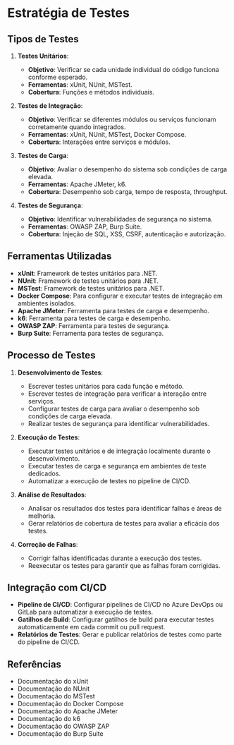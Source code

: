# Estratégia de Testes

## Tipos de Testes
1. **Testes Unitários**:
    - **Objetivo**: Verificar se cada unidade individual do código funciona conforme esperado.
    - **Ferramentas**: xUnit, NUnit, MSTest.
    - **Cobertura**: Funções e métodos individuais.

2. **Testes de Integração**:
    - **Objetivo**: Verificar se diferentes módulos ou serviços funcionam corretamente quando integrados.
    - **Ferramentas**: xUnit, NUnit, MSTest, Docker Compose.
    - **Cobertura**: Interações entre serviços e módulos.

3. **Testes de Carga**:
    - **Objetivo**: Avaliar o desempenho do sistema sob condições de carga elevada.
    - **Ferramentas**: Apache JMeter, k6.
    - **Cobertura**: Desempenho sob carga, tempo de resposta, throughput.

4. **Testes de Segurança**:
    - **Objetivo**: Identificar vulnerabilidades de segurança no sistema.
    - **Ferramentas**: OWASP ZAP, Burp Suite.
    - **Cobertura**: Injeção de SQL, XSS, CSRF, autenticação e autorização.

## Ferramentas Utilizadas
- **xUnit**: Framework de testes unitários para .NET.
- **NUnit**: Framework de testes unitários para .NET.
- **MSTest**: Framework de testes unitários para .NET.
- **Docker Compose**: Para configurar e executar testes de integração em ambientes isolados.
- **Apache JMeter**: Ferramenta para testes de carga e desempenho.
- **k6**: Ferramenta para testes de carga e desempenho.
- **OWASP ZAP**: Ferramenta para testes de segurança.
- **Burp Suite**: Ferramenta para testes de segurança.

## Processo de Testes
1. **Desenvolvimento de Testes**:
    - Escrever testes unitários para cada função e método.
    - Escrever testes de integração para verificar a interação entre serviços.
    - Configurar testes de carga para avaliar o desempenho sob condições de carga elevada.
    - Realizar testes de segurança para identificar vulnerabilidades.

2. **Execução de Testes**:
    - Executar testes unitários e de integração localmente durante o desenvolvimento.
    - Executar testes de carga e segurança em ambientes de teste dedicados.
    - Automatizar a execução de testes no pipeline de CI/CD.

3. **Análise de Resultados**:
    - Analisar os resultados dos testes para identificar falhas e áreas de melhoria.
    - Gerar relatórios de cobertura de testes para avaliar a eficácia dos testes.

4. **Correção de Falhas**:
    - Corrigir falhas identificadas durante a execução dos testes.
    - Reexecutar os testes para garantir que as falhas foram corrigidas.

## Integração com CI/CD
- **Pipeline de CI/CD**: Configurar pipelines de CI/CD no Azure DevOps ou GitLab para automatizar a execução de testes.
- **Gatilhos de Build**: Configurar gatilhos de build para executar testes automaticamente em cada commit ou pull request.
- **Relatórios de Testes**: Gerar e publicar relatórios de testes como parte do pipeline de CI/CD.

## Referências
- Documentação do xUnit
- Documentação do NUnit
- Documentação do MSTest
- Documentação do Docker Compose
- Documentação do Apache JMeter
- Documentação do k6
- Documentação do OWASP ZAP
- Documentação do Burp Suite